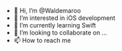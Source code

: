 - 👋 Hi, I’m @Waldemaroo
- 👀 I’m interested in iOS development
- 🌱 I’m currently learning Swift
- 💞️ I’m looking to collaborate on ...
- 📫 How to reach me 

<!---
Waldemaroo/Waldemaroo is a ✨ special ✨ repository because its `README.md` (this file) appears on your GitHub profile.
You can click the Preview link to take a look at your changes.
--->
